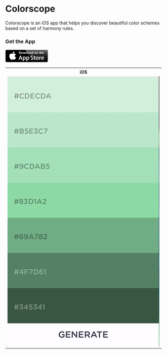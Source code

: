 # Colorscope
Colorscope is an iOS app that helps you discover beautiful color schemes based on a set of harmony rules.

### Get the App


<a href="https://appsto.re/us/ee7Gfb.i" target="_blank"><img alt="Download on iOS app store now" src="Colorscope/Artwork/AppleAppStore.png"/></a>

<table>
<th>iOS</th>
<tr>
<td><img src="Colorscope/gif/colorscope_gif.gif"/></td>
</tr>
</table>
